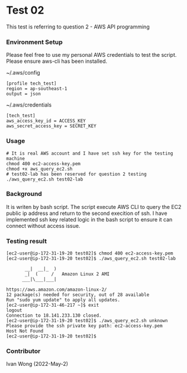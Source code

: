 # Test 02
This test is referring to question 2 - AWS​ API​ programming
### Environment Setup
Please feel free to use my personal AWS credentials to test the script.
Please ensure aws-cli has been installed.

~/.aws/config
```
[profile tech_test]
region = ap-southeast-1
output = json
```
~/.aws/credentials
```
[tech_test]
aws_access_key_id = ACCESS_KEY
aws_secret_access_key = SECRET_KEY
```
### Usage
```
# It is real AWS account and I have set ssh key for the testing machine
chmod 400 ec2-access-key.pem
chmod +x aws_query_ec2.sh
# test02-lab has been reserved for question 2 testing
./aws_query_ec2.sh test02-lab
```

### Background
It is writen by bash script. The script execute AWS CLI to query the EC2 public ip address and return to the second execition of ssh. I have implemented ssh key related logic in the bash script to ensure it can connect without access issue.

### Testing result
```
[ec2-user@ip-172-31-19-20 test02]$ chmod 400 ec2-access-key.pem 
[ec2-user@ip-172-31-19-20 test02]$ ./aws_query_ec2.sh test02-lab

       __|  __|_  )
       _|  (     /   Amazon Linux 2 AMI
      ___|\___|___|

https://aws.amazon.com/amazon-linux-2/
12 package(s) needed for security, out of 28 available
Run "sudo yum update" to apply all updates.
[ec2-user@ip-172-31-46-217 ~]$ exit
logout
Connection to 18.141.233.130 closed.
[ec2-user@ip-172-31-19-20 test02]$ ./aws_query_ec2.sh unknown
Please provide the ssh private key path: ec2-access-key.pem
Host Not Found
[ec2-user@ip-172-31-19-20 test02]$ 
```

### Contributor 

Ivan Wong (2022-May-2)